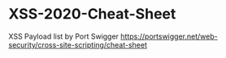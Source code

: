 # XSS-2020-Cheat-Sheet
XSS Payload list by Port Swigger
https://portswigger.net/web-security/cross-site-scripting/cheat-sheet
